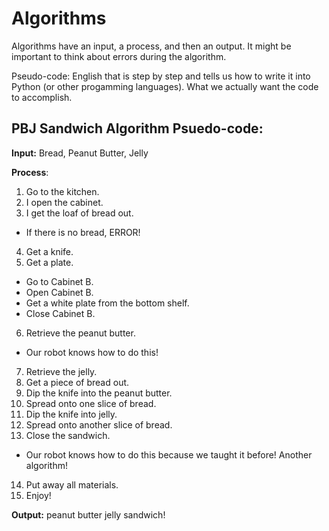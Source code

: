 # Algorithms
Algorithms have an input, a process, and then an output. It might be important to think about errors during the algorithm. 

Pseudo-code: English that is step by step and tells us how to write it into Python (or other progamming languages). 
What we actually want the code to accomplish. 

## PBJ Sandwich Algorithm Psuedo-code:

**Input:** Bread, Peanut Butter, Jelly

**Process**:
1. Go to the kitchen. 
2. I open the cabinet. 
3. I get the loaf of bread out. 
  * If there is no bread, ERROR!
4. Get a knife.
5. Get a plate. 
  * Go to Cabinet B. 
  * Open Cabinet B.
  * Get a white plate from the bottom shelf. 
  * Close Cabinet B.
6. Retrieve the peanut butter.
  * Our robot knows how to do this!
7. Retrieve the jelly. 
8. Get a piece of bread out.
9. Dip the knife into the peanut butter. 
10. Spread onto one slice of bread. 
11. Dip the knife into jelly.
12. Spread onto another slice of bread. 
13. Close the sandwich.
  * Our robot knows how to do this because we taught it before! Another algorithm!
14. Put away all materials.
15. Enjoy!

**Output:** peanut butter jelly sandwich!
